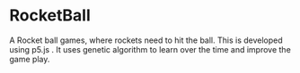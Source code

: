 # RocketBall
A Rocket ball games, where rockets need to hit the ball. This is developed using p5.js . It uses genetic algorithm to learn over the time and improve the game play.
